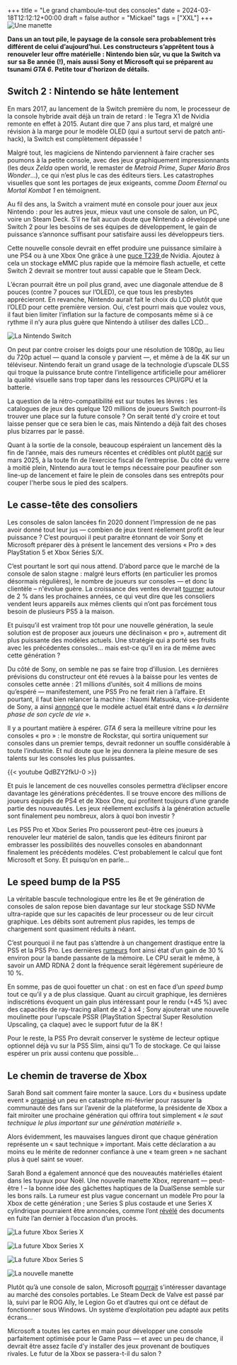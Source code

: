 +++
title = "Le grand chamboule-tout des consoles"
date = 2024-03-18T12:12:12+00:00
draft = false
author = "Mickael"
tags = ["XXL"]
+++
![Une manette](console_manette.jpg "Julian Hochgesang (Unsplash)")

**Dans un an tout pile, le paysage de la console sera probablement très différent de celui d’aujourd’hui. Les constructeurs s’apprêtent tous à renouveler leur offre matérielle : Nintendo bien sûr, vu que la Switch va sur sa 8e année (!), mais aussi Sony et Microsoft qui se préparent au tsunami *GTA 6*. Petite tour d'horizon de détails.**

## Switch 2 : Nintendo se hâte lentement

En mars 2017, au lancement de la Switch première du nom, le processeur de la console hybride avait déjà un train de retard : le Tegra X1 de Nvidia remonte en effet à 2015. Autant dire que 7 ans plus tard, et malgré une révision à la marge pour le modèle OLED (qui a surtout servi de patch anti-hack), la Switch est complètement dépassée !

Malgré tout, les magiciens de Nintendo parviennent à faire cracher ses poumons à la petite console, avec des jeux graphiquement impressionnants (les deux *Zelda* open world, le remaster de *Metroid Prime*, *Super Mario Bros Wonder*…), ce qui n’est plus le cas des éditeurs tiers. Les catastrophes visuelles que sont les portages de jeux exigeants, comme *Doom Eternal* ou *Mortal Kombat 1* en témoignent.

Au fil des ans, la Switch a vraiment muté en console pour jouer aux jeux Nintendo : pour les autres jeux, mieux vaut une console de salon, un PC, voire un Steam Deck. S’il ne fait aucun doute que Nintendo a développé une Switch 2 pour les besoins de ses équipes de développement, le gain de puissance s’annonce suffisant pour satisfaire aussi les développeurs tiers.

Cette nouvelle console devrait en effet produire une puissance similaire à une PS4 ou à une Xbox One grâce à une [puce T239 ](https://www.eurogamer.net/digitalfoundry-2023-inside-nvidias-latest-hardware-for-nintendo-what-is-the-t239-processor)de Nvidia. Ajoutez à cela un stockage eMMC plus rapide que la mémoire flash actuelle, et cette Switch 2 devrait se montrer tout aussi capable que le Steam Deck. 

L’écran pourrait être un poil plus grand, avec une diagonale attendue de 8 pouces (contre 7 pouces sur l’OLED), ce que tous les presbytes apprécieront. En revanche, Nintendo aurait fait le choix du LCD plutôt que l’OLED pour cette première version. Oui, c’est pourri mais que voulez vous, il faut bien limiter l’inflation sur la facture de composants même si à ce rythme il n’y aura plus guère que Nintendo à utiliser des dalles LCD…

![La Nintendo Switch](NintendoSwitch.jpg "Erik Mclean (Unsplash)")


On peut par contre croiser les doigts pour une résolution de 1080p, au lieu du 720p actuel — quand la console y parvient —, et même à de la 4K sur un téléviseur. Nintendo ferait un grand usage de la technologie d’upscale DLSS qui troque la puissance brute contre l’intelligence artificielle pour améliorer la qualité visuelle sans trop taper dans les ressources CPU/GPU et la batterie.

La question de la rétro-compatibilité est sur toutes les lèvres : les catalogues de jeux des quelque 120 millions de joueurs Switch pourront-ils trouver une place sur la future console ? On serait tenté d’y croire et tout laisse penser que ce sera bien le cas, mais Nintendo a déjà fait des choses plus bizarres par le passé.

Quant à la sortie de la console, beaucoup espéraient un lancement dès la fin de l’année, mais des rumeurs récentes et crédibles ont plutôt [parié](https://www.nikkei.com/article/DGXZQOUF196OV0Z10C24A2000000/) sur mars 2025, à la toute fin de l’exercice fiscal de l’entreprise. Du côté du verre à moitié plein, Nintendo aura tout le temps nécessaire pour peaufiner son line-up de lancement et faire le plein de consoles dans ses entrepôts pour couper l'herbe sous le pied des scalpers.

## Le casse-tête des consoliers

Les consoles de salon lancées fin 2020 donnent l’impression de ne pas avoir donné tout leur jus — combien de jeux tirent réellement profit de leur puissance ? C’est pourquoi il peut paraitre étonnant de voir Sony et Microsoft préparer dès à présent le lancement des versions « Pro » des PlayStation 5 et Xbox Séries S/X.

C’est pourtant le sort qui nous attend. D’abord parce que le marché de la console de salon stagne : malgré leurs efforts (en particulier les promos désormais régulières), le nombre de joueurs sur consoles — et donc la clientèle – n'évolue guère. La croissance des ventes devrait [tourner](https://www.statista.com/outlook/cmo/consumer-electronics/gaming-equipment/game-consoles/worldwide) autour de 2 % dans les prochaines années, ce qui veut dire que les consoliers vendent leurs appareils aux mêmes clients qui n’ont pas forcément tous besoin de plusieurs PS5 à la maison.

Et puisqu’il est vraiment trop tôt pour une nouvelle génération, la seule solution est de proposer aux joueurs une déclinaison « pro », autrement dit plus puissante des modèles actuels. Une stratégie qui a porté ses fruits avec les précédentes consoles… mais est-ce qu’il en ira de même avec cette génération ?

Du côté de Sony, on semble ne pas se faire trop d’illusion. Les dernières prévisions du constructeur ont été revues à la baisse pour les ventes de consoles cette année : 21 millions d’unités, soit 4 millions de moins qu’espéré — manifestement, une PS5 Pro ne ferait rien à l’affaire. Et pourtant, il faut bien relancer la machine : Naomi Matsuoka, vice-présidente de Sony, a ainsi [annoncé](https://www.bloomberg.com/news/articles/2024-02-14/sony-lowers-sales-outlook-after-underwhelming-ps5-sales) que le modèle actuel était entré dans « *la dernière phase de son cycle de vie* ».

Il y a pourtant matière à espérer. *GTA 6* sera la meilleure vitrine pour les consoles « pro » : le monstre de Rockstar, qui sortira uniquement sur consoles dans un premier temps, devrait redonner un souffle considérable à toute l’industrie. Et nul doute que le jeu donnera la pleine mesure de ses talents sur les consoles les plus puissantes.

{{< youtube QdBZY2fkU-0 >}} 

Et puis le lancement de ces nouvelles consoles permettra d’éclipser encore davantage les générations précédentes. Il se trouve encore des millions de joueurs équipés de PS4 et de Xbox One, qui profitent toujours d’une grande partie des nouveautés. Les jeux réellement exclusifs à la génération actuelle sont finalement peu nombreux, alors à quoi bon investir ?

Les PS5 Pro et Xbox Series Pro pousseront peut-être ces joueurs à renouveler leur matériel de salon, tandis que les éditeurs finiront par embrasser les possibilités des nouvelles consoles en abandonnant finalement les précédents modèles. C’est probablement le calcul que font Microsoft et Sony. Et puisqu’on en parle…

## Le speed bump de la PS5

La véritable bascule technologique entre les 8e et 9e génération de consoles de salon repose bien davantage sur leur stockage SSD NVMe ultra-rapide que sur les capacités de leur processeur ou de leur circuit graphique. Les débits sont autrement plus rapides, les temps de chargement sont quasiment réduits à néant.

C’est pourquoi il ne faut pas s’attendre à un changement drastique entre la PS5 et la PS5 Pro. Les dernières [rumeurs](https://insider-gaming.com/playstation-5-pro-more-specs/) font ainsi état d’un gain de 30 % environ pour la bande passante de la mémoire. Le CPU serait le même, à savoir un AMD RDNA 2 dont la fréquence serait légèrement supérieure de 10 %.

En somme, pas de quoi fouetter un chat : on est en face d’un *speed bump* tout ce qu’il y a de plus classique. Quant au circuit graphique, les dernières indiscrétions évoquent un gain plus intéressant pour le rendu (+45 %) avec des capacités de ray-tracing allant de x2 à x4 ; Sony ajouterait une nouvelle moulinette pour l’upscale PSSR (PlayStation Spectral Super Resolution Upscaling, ça claque) avec le support futur de la 8K !

Pour le reste, la PS5 Pro devrait conserver le système de lecteur optique optionnel déjà vu sur la PS5 Slim, ainsi qu’1 To de stockage. Ce qui laisse espérer un prix aussi contenu que possible…

## Le chemin de traverse de Xbox

Sarah Bond sait comment faire monter la sauce. Lors du « business update event » [organisé](https://news.xbox.com/en-us/2024/02/15/xbox-promise-bring-more-games-to-more-players/) un peu en catastrophe mi-février pour rassurer la communauté des fans sur l’avenir de la plateforme, la présidente de Xbox a fait miroiter une prochaine génération qui offrira tout simplement « *le saut technique le plus important sur une génération matérielle* ». 

Alors évidemment, les mauvaises langues diront que chaque génération représente un « saut technique » important. Mais cette déclaration a au moins eu le mérite de redonner confiance à une « team green » ne sachant plus à quel saint se vouer. 

Sarah Bond a également annoncé que des nouveautés matérielles étaient dans les tuyaux pour Noël. Une nouvelle manette Xbox, reprenant — peut-être ! – la bonne idée des gâchettes haptiques de la DualSense semble sur les bons rails. La rumeur est plus vague concernant un modèle Pro pour la Xbox de cette génération ; une Series S plus costaude et une Series X cylindrique pourraient être annoncées, comme l’ont [révélé](https://www.documentcloud.org/documents/23980673-microsoft-v-ftc) des documents en fuite l’an dernier à l’occasion d’un procès.

![La future Xbox Series X](XboxSeriesXcylindre.jpg "La future Xbox Series X serait aussi cylindrique que sa prédécesseur est parallélépipédique.")

![La future Xbox Series X](XboxSeriesXBrooklyn.jpg "Davantage de stockage (2 To), le Wi-Fi 6E, une puce plus fine, mais plus de lecteur optique qui serait proposé en option.")

![La future Xbox Series S](XboxSeriesSEllewood.jpg "Pas beaucoup de changement au programme de la future Series S, si ce n’est le Wi-Fi 6E, 1 To de stockage par défaut et un effort supplémentaire pour l’environnement.")

![La nouvelle manette](XboxManette.jpg "Un nouveau contrôleur qui met le paquet sur les retours haptiques.")

Plutôt qu’à une console de salon, Microsoft [pourrait](https://www.theverge.com/2024/2/15/24073723/microsoft-xbox-next-gen-hardware-phil-spencer-handheld) s’intéresser davantage au marché des consoles portables. Le Steam Deck de Valve est passé par là, suivi par le ROG Ally, le Legion Go et d’autres qui ont ce défaut de fonctionner sous Windows. Un système d’exploitation peu adapté aux petits écrans… 

Microsoft a toutes les cartes en main pour développer une console parfaitement optimisée pour le Game Pass — et avec un peu de chance, il devrait être assez facile d’y installer des jeux provenant de boutiques rivales. Le futur de la Xbox se passera-t-il du salon ?